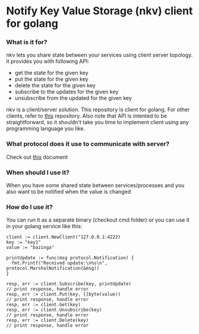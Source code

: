 # Notify Key Value Storage (nkv) client for golang

### What is it for? 
nkv lets you share state between your services using client server topology. 
it provides you with following API:

- get the state for the given key
- put the state for the given key
- delete the state for the given key
- subscribe to the updates for the given key
- unsubscribe from the updated for the given key

nkv is a client/server solution. This repository is client for golang. For other clients, refer to [this](github.com/uncleDecart/nkv) repository.
Also note that API is intented to be straightforward, so it shouldn't take you time to implement client using any programming language you like.

### What protocol does it use to communicate with server?

Check out [this](https://github.com/uncleDecart/nkv/blob/main/docs/CLIENT_SERVER_PROTOCOL.md) document

### When should I use it?
When you have some shared state between services/processes and you also want to be notified when the value is changed

### How do I use it?

You can run it as a separate binary (checkout cmd folder) or you can use it in your golang service like this:


```golang
client := client.NewClient("127.0.0.1:4222)
key := "key1"
value := "bazinga"

printUpdate := func(msg protocol.Notification) {
  fmt.Printf("Received update:\n%s\n", protocol.MarshalNotification(&msg))
}

resp, err := client.Subscribe(key, printUpdate)
// print response, handle error
resp, err := client.Put(key, []byte(value))
// print response, handle error
resp, err := client.Get(key)
resp, err := client.Unsubscribe(key)
// print response, handle error
resp, err := client.Delete(key)
// print response, handle error
```

